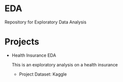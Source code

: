 # EDA
Repository for Exploratory Data Analysis
# Projects
* Health Insurance EDA
 
  This is an exploratory analysis on a health insurance
  * Project Dataset: Kaggle

